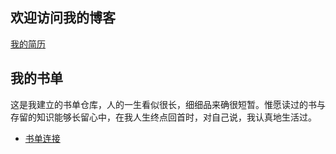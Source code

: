 ## 欢迎访问我的博客

[我的简历](./resume/index.html)



## 我的书单

这是我建立的书单仓库，人的一生看似很长，细细品来确很短暂。惟愿读过的书与存留的知识能够长留心中，在我人生终点回首时，对自己说，我认真地生活过。

* [书单连接](./awesome-books/books.md)




